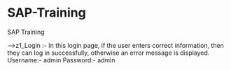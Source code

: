 # SAP-Training
SAP Training 

-->z1_Login :- 
    In this login page, if the user enters correct information, then they can log in successfully, otherwise an error message is displayed.
Username:- admin
Password:- admin
